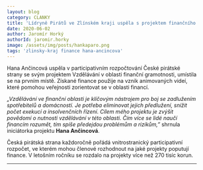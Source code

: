 ```yaml
---
layout: blog
category: CLANKY
title: 'Lídryně Pirátů ve Zlínském kraji uspěla s projektem finančního vzdělávání. Bude lidi učit rozumět penězům'
date: 2020-06-02
author: Jaromír Horký
authorId: jaromir.horky
image: /assets/img/posts/hankaparo.png
tags: 'zlinsky-kraj finance hana-ancincova'
---
```


Hana Ančincová uspěla v participativním rozpočtování České pirátské strany se svým projektem Vzdělávání v oblasti finanční gramotnosti, umístila se na prvním místě. Získané finance použije na vznik animovaných videí, které pomohou veřejnosti zorientovat se v oblasti financí.

*„Vzdělávání ve finanční oblasti je klíčovým nástrojem pro boj se zadlužením spotřebitelů a domácností. Je potřeba eliminovat jejich předlužení, snížit počet exekucí a insolvenčních řízení. Cílem mého projektu je zvýšit povědomí o nutnosti vzdělávání v této oblasti. Čím více se lidé naučí financím rozumět, tím spíše předejdou problémům a rizikům,”* shrnula iniciátorka projektu **Hana Ančincová**.

Česká pirátská strana každoročně pořádá vnitrostranický participativní rozpočet, ve kterém mohou členové rozhodnout na jaké projekty poputují finance. V letošním ročníku se rozdalo na projekty více než 270 tisíc korun.

---
